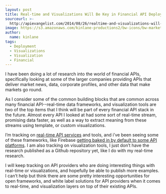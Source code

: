 ```yaml
---
layout: post
title: Real-time and Visualizations Will Be Key in Financial API Deployments
sourceurl: >-
  http://apievangelist.com/2014/08/26/realtime-and-visualizations-will-be-key-in-financial-api-deployments/
image: https://s3.amazonaws.com/kinlane-productions2/bw-icons/bw-market-graph.png
author:
  name: kinlane
tags:
  - Deployment
  - Visualizations
  - Visualization
  - Financial
---
```

I have been doing a lot of research into the world of financial APIs, specifically looking at some of the larger companies providing APIs that deliver market news, data, corporate profiles, and other data that make markets go round.

As I consider some of the common building blocks that are common across many financial API--real-time data frameworks, and visualization tools are two of the top items that I think will be part of every financial API stack in the future. Almost every API I looked at had some sort of real-time stream, promising data faster, as well as a way to extract meaning from these streams using template, or custom visualizations.

I’m tracking on [real-time API services](http://realtime.apievangelist.com/) and tools, and i’ve been seeing some of these frameworks, like Firebase [getting baked in by default to some API platforms](http://apievangelist.com/2014/08/21/what-i-have-been-calling-api-trends-are-slowly-being-baked-into-api-operations/). I am also tracking on visualization tools, I just don’t have the research published as a Github repository yet, like I do with my real-time research.

I will keep tracking on API providers who are doing interesting things with real-time or visualizations, and hopefully be able to publish more examples. I can’t help but think there are some pretty interesting opportunities for open frameworks, and white label solutions for API providers when it comes to real-time, and visualization layers on top of their existing APIs.